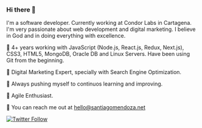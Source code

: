 ### Hi there 👋

I'm a software developer. Currently working at Condor Labs in Cartagena. I'm very passionate about web development and digital marketing. I believe in God and in doing everything with excellence.

📌 4+ years working with JavaScript (Node.js, React.js, Redux, Next.js), CSS3, HTML5, MongoDB, Oracle DB and Linux Servers. Have been using Git from the beginning.

📌 Digital Marketing Expert, specially with Search Engine Optimization.

📌 Always pushing myself to continuos learning and improving.

📌 Agile Enthusiast.

📧 You can reach me out at hello@santiagomendoza.net

[![Twitter Follow](https://img.shields.io/twitter/follow/sanmen1593?label=Follow%20Santiago)](https://twitter.com/intent/follow?screen_name=sanmen1593)
